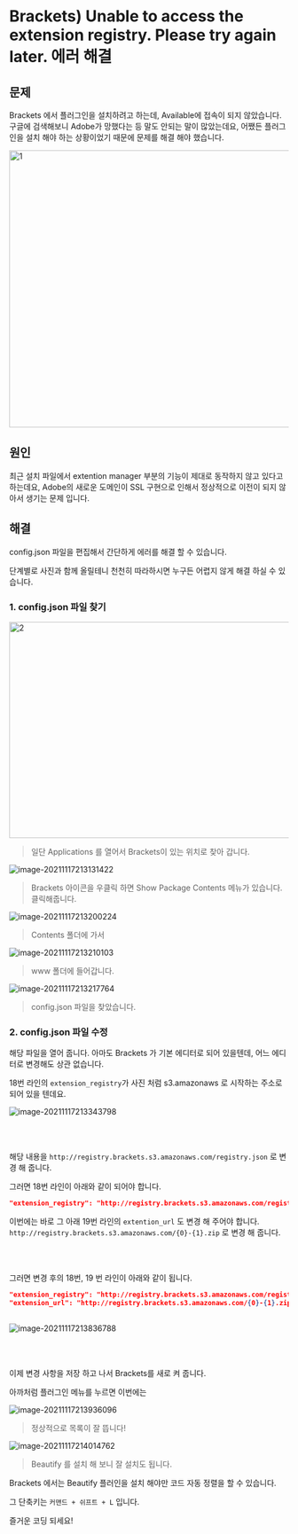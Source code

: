 # Brackets) Unable to access the extension registry. Please try again later. 에러 해결

## 문제

Brackets 에서 플러그인을 설치하려고 하는데, Available에 접속이 되지 않았습니다. 구글에 검색해보니 Adobe가 망했다는 등 말도 안되는 말이 많았는데요, 어쨌든 플러그인을 설치 해야 하는 상황이었기 때문에 문제를 해결 해야 했습니다.

<img src=https://raw.githubusercontent.com/Shane-Park/mdblog/main/frontend/brackets/extensionError.assets/image-20211117212343400.webp width=750 height=500 alt=1>

## 원인

최근 설치 파일에서 extention manager 부분의 기능이 제대로 동작하지 않고 있다고 하는데요, Adobe의 새로운 도메인이 SSL 구현으로 인해서 정상적으로 이전이 되지 않아서 생기는 문제 입니다.

## 해결

config.json 파일을 편집해서 간단하게 에러를 해결 할 수 있습니다.

단계별로 사진과 함께 올릴테니 천천히 따라하시면 누구든 어렵지 않게 해결 하실 수 있습니다.

### 1. config.json 파일 찾기

<img src=https://raw.githubusercontent.com/Shane-Park/mdblog/main/frontend/brackets/extensionError.assets/image-20211117213043000.webp width=750 height=390 alt=2>

> 일단 Applications 를 열어서 Brackets이 있는 위치로 찾아 갑니다.

![image-20211117213131422](https://raw.githubusercontent.com/Shane-Park/mdblog/main/frontend/brackets/extensionError.assets/image-20211117213131422.webp)

> Brackets 아이콘을 우클릭 하면 Show Package Contents 메뉴가 있습니다. 클릭해줍니다.

![image-20211117213200224](https://raw.githubusercontent.com/Shane-Park/mdblog/main/frontend/brackets/extensionError.assets/image-20211117213200224.webp)

> Contents 폴더에 가서

![image-20211117213210103](https://raw.githubusercontent.com/Shane-Park/mdblog/main/frontend/brackets/extensionError.assets/image-20211117213210103.webp)

> www 폴더에 들어갑니다.

![image-20211117213217764](https://raw.githubusercontent.com/Shane-Park/mdblog/main/frontend/brackets/extensionError.assets/image-20211117213217764.webp)

> config.json 파일을 찾았습니다.

### 2. config.json 파일 수정

해당 파일을 열어 줍니다. 아마도 Brackets 가 기본 에디터로 되어 있을텐데, 어느 에디터로 변경해도 상관 없습니다.

18번 라인의 `extension_registry`가 사진 처럼 s3.amazonaws 로 시작하는 주소로 되어 있을 텐데요.

![image-20211117213343798](https://raw.githubusercontent.com/Shane-Park/mdblog/main/frontend/brackets/extensionError.assets/image-20211117213343798.webp)

<br><br>

해당 내용을 `http://registry.brackets.s3.amazonaws.com/registry.json` 로 변경 해 줍니다.

그러면 18번 라인이 아래와 같이 되어야 합니다.

```json
"extension_registry": "http://registry.brackets.s3.amazonaws.com/registry.json",

```

이번에는 바로 그 아래 19번 라인의 `extention_url` 도 변경 해 주어야 합니다. `http://registry.brackets.s3.amazonaws.com/{0}-{1}.zip` 로 변경 해 줍니다.

<br><br>

그러면 변경 후의 18번, 19 번 라인이 아래와 같이 됩니다.

```json
"extension_registry": "http://registry.brackets.s3.amazonaws.com/registry.json",
"extension_url": "http://registry.brackets.s3.amazonaws.com/{0}-{1}.zip",
        
```

![image-20211117213836788](https://raw.githubusercontent.com/Shane-Park/mdblog/main/frontend/brackets/extensionError.assets/image-20211117213836788.webp)

<br><br>

이제 변경 사항을 저장 하고 나서 Brackets를 새로 켜 줍니다.

아까처럼 플러그인 메뉴를 누르면 이번에는

![image-20211117213936096](https://raw.githubusercontent.com/Shane-Park/mdblog/main/frontend/brackets/extensionError.assets/image-20211117213936096.webp)

> 정상적으로 목록이 잘 뜹니다!

![image-20211117214014762](https://raw.githubusercontent.com/Shane-Park/mdblog/main/frontend/brackets/extensionError.assets/image-20211117214014762.webp)

> Beautify 를 설치 해 보니 잘 설치도 됩니다.

Brackets 에서는 Beautify 플러인을 설치 해야만 코드 자동 정렬을 할 수 있습니다.

그 단축키는 `커맨드 + 쉬프트 + L` 입니다.

즐거운 코딩 되세요!

 

